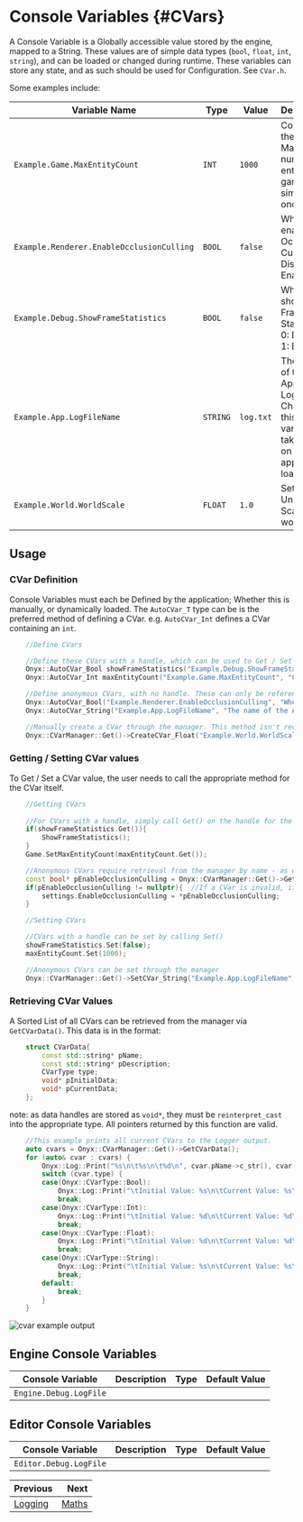 Console Variables {#CVars}
===
A Console Variable is a Globally accessible value stored by the engine, mapped to a String. These values are of simple data types (`bool`, `float`, `int`, `string`), and can be loaded or changed during runtime. These variables can store any state, and as such should be used for Configuration. See `CVar.h`. 

Some examples include: 

| Variable Name | Type | Value | Description | 
| - | - | - | - |
| `Example.Game.MaxEntityCount` | `INT` | `1000` | Controls the Maximum number of entities the game can simulate at once. |
| `Example.Renderer.EnableOcclusionCulling` | `BOOL` | `false` | Whether to enable Occlusion Culling. 0: Disable, 1: Enable. |
| `Example.Debug.ShowFrameStatistics` | `BOOL` | `false` | Whether to show Framerate Statistics. 0: Disable, 1: Enable. |
| `Example.App.LogFileName` | `STRING` | `log.txt` | The name of the Application Log file. Changes to this variable will take effect on the next application load. | 
| `Example.World.WorldScale` | `FLOAT` | `1.0` | Sets the Uniform Scale of the world. |

## Usage
### CVar Definition
Console Variables must each be Defined by the application; Whether this is manually, or dynamically loaded. 
The `AutoCVar_T` type can be is the preferred method of defining a CVar. e.g. `AutoCVar_Int` defines a CVar containing an `int`. 
```cpp
    //Define CVars

    //Define these CVars with a handle, which can be used to Get / Set their values.
    Onyx::AutoCVar_Bool showFrameStatistics("Example.Debug.ShowFrameStatistics", "Whether to show Framerate Statistics. 0: Disable, 1: Enable.", true);
    Onyx::AutoCVar_Int maxEntityCount("Example.Game.MaxEntityCount", "Controls the Maximum number of entities the game can simulate at once.", 1000);    

    //Define anonymous CVars, with no handle. These can only be referenced by name.
    Onyx::AutoCVar_Bool("Example.Renderer.EnableOcclusionCulling", "Whether to enable Occlusion Culling. 0: Disable, 1: Enable.", false); 
    Onyx::AutoCVar_String("Example.App.LogFileName", "The name of the Application Log file. Changes to this variable will take effect on the next application load.", "log.txt");

    //Manually create a CVar through the manager. This method isn't recommended.
    Onyx::CVarManager::Get()->CreateCVar_Float("Example.World.WorldScale", "Sets the Uniform Scale of the World.", 1.0, 1.5);
```

### Getting / Setting CVar values
To Get / Set a CVar value, the user needs to call the appropriate method for the CVar itself. 

```cpp
    //Getting CVars
    
    //For CVars with a handle, simply call Get() on the handle for the value. 
    if(showFrameStatistics.Get()){
        ShowFrameStatistics();
    }
    Game.SetMaxEntityCount(maxEntityCount.Get()); 

    //Anonymous CVars require retrieval from the manager by name - as well as Validation. (the CVar may not exist!)
    const bool* pEnableOcclusionCulling = Onyx::CVarManager::Get()->GetCVar_Bool("Example.Renderer.EnableOcclusionCulling"); 
    if(pEnableOcclusionCulling != nullptr){  //If a CVar is invalid, it will return nullptr. 
        settings.EnableOcclusionCulling = *pEnableOcclusionCulling;
    }
```

```cpp
    //Setting CVars

    //CVars with a handle can be set by calling Set()
    showFrameStatistics.Set(false); 
    maxEntityCount.Set(1000); 

    //Anonymous CVars can be set through the manager
    Onyx::CVarManager::Get()->SetCVar_String("Example.App.LogFileName", "Dump.bin"); 
```

### Retrieving CVar Values
A Sorted List of all CVars can be retrieved from the manager via `GetCVarData()`.
This data is in the format: 
```cpp
    struct CVarData{
        const std::string* pName;
        const std::string* pDescription;
        CVarType type;
        void* pInitialData;
        void* pCurrentData;
    };
```
note: as data handles are stored as `void*`, they must be `reinterpret_cast` into the appropriate type. All pointers returned by this function are valid.

```cpp
    //This example prints all current CVars to the Logger output. 
    auto cvars = Onyx::CVarManager::Get()->GetCVarData();
    for (auto& cvar : cvars) {
        Onyx::Log::Print("%s\n\t%s\n\t%d\n", cvar.pName->c_str(), cvar.pDescription->c_str(), cvar.type);
        switch (cvar.type) {
        case(Onyx::CVarType::Bool):
            Onyx::Log::Print("\tInitial Value: %s\n\tCurrent Value: %s\n", *reinterpret_cast<bool*>(cvar.pInitialData) ? "true" : "false", *reinterpret_cast<bool*>(cvar.pCurrentData) ? "true" : "false");
            break;
        case(Onyx::CVarType::Int):
            Onyx::Log::Print("\tInitial Value: %d\n\tCurrent Value: %d\n", *reinterpret_cast<int*>(cvar.pInitialData), *reinterpret_cast<int*>(cvar.pCurrentData));
            break;
        case(Onyx::CVarType::Float):
            Onyx::Log::Print("\tInitial Value: %d\n\tCurrent Value: %d\n", *reinterpret_cast<float*>(cvar.pInitialData), *reinterpret_cast<float*>(cvar.pCurrentData));
            break; 
        case(Onyx::CVarType::String):
            Onyx::Log::Print("\tInitial Value: %s\n\tCurrent Value: %s\n", reinterpret_cast<std::string*>(cvar.pInitialData)->c_str(), reinterpret_cast<std::string*>(cvar.pCurrentData)->c_str());
            break;
        default:
            break;
        }
    }
```

![cvar example output](/Resources/img_cvars_example_output.png)

## Engine Console Variables

| Console Variable | Description | Type | Default Value | 
| - | - | - | - |
| `Engine.Debug.LogFile` |  | |  |

## Editor Console Variables
| Console Variable | Description | Type | Default Value | 
| - | - | - | - |
| `Editor.Debug.LogFile` | | | |

<div class="section_buttons">
 
| Previous          |                              Next |
|:------------------|----------------------------------:|
| [Logging](Logging.md) | [Maths](Maths.md) |
 
</div>

